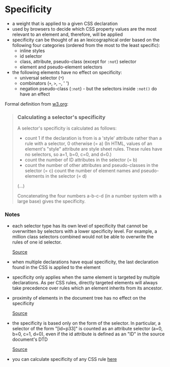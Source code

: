 # Specificity
- a weight that is applied to a given CSS declaration
- used by browsers to decide which CSS property values are the most relevant to an element and, therefore, will be applied
- specificity can be thought of as an lexicographical order based on the following four categories (ordered from the most to the least specific):
  - inline styles
  - id selector
  - class, attribute, pseudo-class (except for `:not`) selector
  - element and pseudo-element selectors
- the following elements have no effect on specificity:
  - universal selector (`*`)
  - combinators (`+`, `>`, `~`, ' ')
  - negation pseudo-class (`:not`) - but the selectors inside `:not()` do have an effect

Formal definition from [w3.org]():
> ### Calculating a selector's specificity
> A selector's specificity is calculated as follows:
> * count 1 if the declaration is from is a 'style' attribute rather than a rule with a selector, 0 otherwise (= a) (In HTML, values of an element's "style" attribute are style sheet rules. These rules have no selectors, so a=1, b=0, c=0, and d=0.)
> * count the number of ID attributes in the selector (= b)
> * count the number of other attributes and pseudo-classes in the selector (= c)
count the number of element names and pseudo-elements in the selector (= d)
> 
> (...)
>
> Concatenating the four numbers a-b-c-d (in a number system with a large base) gives the specificity.

### Notes
* each selector type has its own level of specificity that cannot be overwritten by selectors with a lower specificity level. For example, a million class selectors combined would not be able to overwrite the rules of one id selector.

  [Source](https://developer.mozilla.org/en-US/docs/Learn/CSS/Building_blocks/Cascade_and_inheritance#Specificity_2)
- when multiple declarations have equal specificity, the last declaration found in the CSS is applied to the element
- specificity only applies when the same element is targeted by multiple declarations. As per CSS rules, directly targeted elements will always take precedence over rules which an element inherits from its ancestor.
- proximity of elements in the document tree has no effect on the specificity

  [Source](https://developer.mozilla.org/en-US/docs/Web/CSS/Specificity)

* the specificity is based only on the form of the selector. In particular, a selector of the form "[id=p33]" is counted as an attribute selector (a=0, b=0, c=1, d=0), even if the id attribute is defined as an "ID" in the source document's DTD

  [Source](https://www.w3.org/TR/CSS2/cascade.html#specificity)
- you can calculate specificity of any CSS rule [here](https://specificity.keegan.st/)
